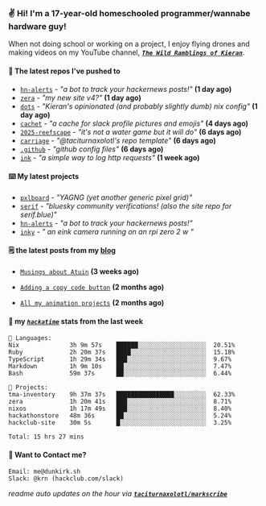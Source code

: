 ### ✌️ Hi! I'm a 17-year-old homeschooled programmer/wannabe hardware guy!

When not doing school or working on a project, I enjoy flying drones and making videos on my YouTube channel, [**_`The Wild Ramblings of Kieran`_**](https://youtube.com/@kieran.rambles).

#### 👷 The latest repos I've pushed to

- [`hn-alerts`](https://github.com/taciturnaxolotl/hn-alerts) - _"a bot to track your hackernews posts!"_ **(1 day ago)**
- [`zera`](https://github.com/taciturnaxolotl/zera) - _"my new site v4?"_ **(1 day ago)**
- [`dots`](https://github.com/taciturnaxolotl/dots) - _"Kieran's opinionated (and probably slightly dumb) nix config"_ **(1 day ago)**
- [`cachet`](https://github.com/taciturnaxolotl/cachet) - _"a cache for slack profile pictures and emojis"_ **(4 days ago)**
- [`2025-reefscape`](https://github.com/df1317/2025-reefscape) - _"it's not a water game but it will do"_ **(6 days ago)**
- [`carriage`](https://github.com/taciturnaxolotl/carriage) - _"@taciturnaxolotl's repo template"_ **(6 days ago)**
- [`.github`](https://github.com/taciturnaxolotl/.github) - _"github config files"_ **(6 days ago)**
- [`ink`](https://github.com/taciturnaxolotl/ink) - _"a simple way to log http requests"_ **(1 week ago)**

#### ⌨️ My latest projects

- [`pxlboard`](https://github.com/taciturnaxolotl/pxlboard) - _"YAGNG (yet another generic pixel grid)"_
- [`serif`](https://github.com/taciturnaxolotl/serif) - _"bluesky community verifications! (also the site repo for serif.blue)"_
- [`hn-alerts`](https://github.com/taciturnaxolotl/hn-alerts) - _"a bot to track your hackernews posts!"_
- [`inky`](https://github.com/taciturnaxolotl/inky) - _" an eink camera running on an rpi zero 2 w "_

#### 🗒️ the latest posts from my [blog](https://dunkirk.sh)

- [`Musings about Atuin`](https://dunkirk.sh/blog/atuin/) **(3 weeks ago)**

- [`Adding a copy code button`](https://dunkirk.sh/blog/adding-a-copy-button/) **(2 months ago)**

- [`All my animation projects`](https://dunkirk.sh/blog/my-animations/) **(2 months ago)**



#### 📡 my [_`hackatime`_](https://waka.hackclub.com) stats from the last week

```text
💾 Languages:
Nix              3h 9m 57s    ██████░░░░░░░░░░░░░░░░░░░  20.51%
Ruby             2h 20m 37s   ████░░░░░░░░░░░░░░░░░░░░░  15.18%
TypeScript       1h 29m 34s   ███░░░░░░░░░░░░░░░░░░░░░░  9.67%
Markdown         1h 9m 10s    ██░░░░░░░░░░░░░░░░░░░░░░░  7.47%
Bash             59m 37s      ██░░░░░░░░░░░░░░░░░░░░░░░  6.44%

💼 Projects:
tma-inventory    9h 37m 37s   ████████████████░░░░░░░░░  62.33%
zera             1h 20m 41s   ███░░░░░░░░░░░░░░░░░░░░░░  8.71%
nixos            1h 17m 49s   ███░░░░░░░░░░░░░░░░░░░░░░  8.40%
hackathonstore   48m 36s      ██░░░░░░░░░░░░░░░░░░░░░░░  5.24%
hackclub-site    30m 5s       █░░░░░░░░░░░░░░░░░░░░░░░░  3.25%

Total: 15 hrs 27 mins
```

#### 📮 Want to Contact me?

```text
Email: me@dunkirk.sh
Slack: @krn (hackclub.com/slack)
```

_readme auto updates on the hour via [**`taciturnaxolotl/markscribe`**](https://github.com/taciturnaxolotl/markscribe)_
